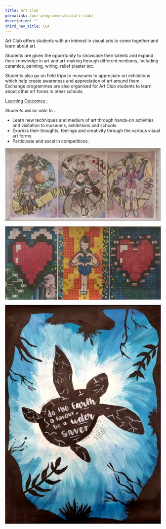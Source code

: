 ```yaml
---
title: Art Club
permalink: /our-programmes/cca/art-club/
description: ""
third_nav_title: CCA
---
```

Art Club offers students with an interest in visual arts to come together and learn about art.

Students are given the opportunity to showcase their talents and expand their knowledge in art and art-making through different mediums, including ceramics, painting, wiring, relief plaster etc.

Students also go on field trips to museums to appreciate art exhibitions which help create awareness and appreciation of art around them. Exchange programmes are also organised for Art Club students to learn about other art forms in other schools.

<u>Learning Outcomes :</u>

_Students will be able to …_

*   Learn new techniques and medium of art through hands-on activities and visitation to museums, exhibitions and schools.
*   Express their thoughts, feelings and creativity through the various visual art forms.
*   Participate and excel in competitions.

![Art Club](/images/Art-1.jpg)

![Art Club](/images/Art-2.jpg)

![Art Club](/images/Art-3.jpeg)
